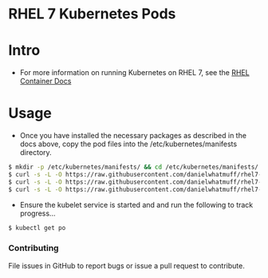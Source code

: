 # RHEL 7 Kubernetes Pods

# Intro

- For more information on running Kubernetes on RHEL 7, see the [RHEL Container Docs](https://access.redhat.com/documentation/en/red-hat-enterprise-linux-atomic-host/version-7/getting-started-with-containers/#get_started_orchestrating_containers_with_kubernetes)

# Usage

- Once you have installed the necessary packages as described in the docs above, copy the pod files into the /etc/kubernetes/manifests directory.
```bash
$ mkdir -p /etc/kubernetes/manifests/ && cd /etc/kubernetes/manifests/
$ curl -s -L -O https://raw.githubusercontent.com/danielwhatmuff/rhel7-kubernetes-pods/master/apiserver.pod.json
$ curl -s -L -O https://raw.githubusercontent.com/danielwhatmuff/rhel7-kubernetes-pods/master/scheduler.pod.json
$ curl -s -L -O https://raw.githubusercontent.com/danielwhatmuff/rhel7-kubernetes-pods/master/controller-mgr.pod.json
```
- Ensure the kubelet service is started and and run the following to track progress...
```bash
$ kubectl get po
```

### Contributing
File issues in GitHub to report bugs or issue a pull request to contribute.
